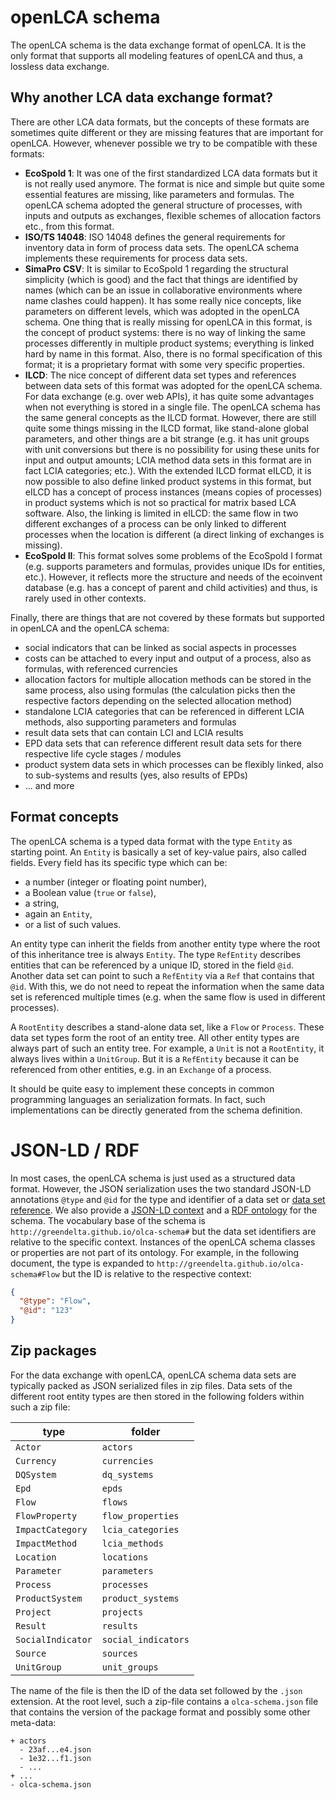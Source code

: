 # openLCA schema

The openLCA schema is the data exchange format of openLCA. It is the only
format that supports all modeling features of openLCA and thus, a lossless data
exchange.

## Why another LCA data exchange format?

There are other LCA data formats, but the concepts of these formats are
sometimes quite different or they are missing features that are important for
openLCA. However, whenever possible we try to be compatible with these formats:

* __EcoSpold 1__: It was one of the first standardized LCA data formats but it
  is not really used anymore. The format is nice and simple but quite some
  essential features are missing, like parameters and formulas. The openLCA
  schema adopted the general structure of processes, with inputs and outputs as
  exchanges, flexible schemes of allocation factors etc., from this format.
* __ISO/TS 14048__: ISO 14048 defines the general requirements for inventory
  data in form of process data sets. The openLCA schema implements these
  requirements for process data sets.
* __SimaPro CSV__: It is similar to EcoSpold 1 regarding the structural
  simplicity (which is good) and the fact that things are identified by names
  (which can be an issue in collaborative environments where name clashes could
  happen). It has some really nice concepts, like parameters on different
  levels, which was adopted in the openLCA schema. One thing that is really
  missing for openLCA in this format, is the concept of product systems: there
  is no way of linking the same processes differently in multiple product
  systems; everything is linked hard by name in this format. Also, there is no
  formal specification of this format; it is a proprietary format with some very
  specific properties.
* __ILCD__: The nice concept of different data set types and references between
  data sets of this format was adopted for the openLCA schema. For data exchange
  (e.g. over web APIs), it has quite some advantages when not everything is
  stored in a single file. The openLCA schema has the same general concepts as
  the ILCD format. However, there are still quite some things missing in the
  ILCD format, like stand-alone global parameters, and other things are a bit
  strange (e.g. it has unit groups with unit conversions but there is no
  possibility for using these units for input and output amounts; LCIA method
  data sets in this format are in fact LCIA categories; etc.). With the extended
  ILCD format eILCD, it is now possible to also define linked product systems in
  this format, but eILCD has a concept of process instances (means copies of
  processes) in product systems which is not so practical for matrix based LCA
  software. Also, the linking is limited in eILCD: the same flow in two
  different exchanges of a process can be only linked to different processes
  when the location is different (a direct linking of exchanges is missing).
* __EcoSpold II__: This format solves some problems of the EcoSpold I format
  (e.g. supports parameters and formulas, provides unique IDs for entities,
  etc.). However, it reflects more the structure and needs of the ecoinvent
  database (e.g. has a concept of parent and child activities) and thus, is
  rarely used in other contexts.

Finally, there are things that are not covered by these formats but supported in
openLCA and the openLCA schema:

* social indicators that can be linked as social aspects in processes
* costs can be attached to every input and output of a process, also as
  formulas, with referenced currencies
* allocation factors for multiple allocation methods can be stored in the same
  process, also using formulas (the calculation picks then the respective
  factors depending on the selected allocation method)
* standalone LCIA categories that can be referenced in different LCIA methods,
  also supporting parameters and formulas
* result data sets that can contain LCI and LCIA results
* EPD data sets that can reference different result data sets for there
  respective life cycle stages / modules
* product system data sets in which processes can be flexibly linked, also to
  sub-systems and results (yes, also results of EPDs)
* ... and more


## Format concepts

The openLCA schema is a typed data format with the type `Entity` as starting
point. An `Entity` is basically a set of key-value pairs, also called fields.
Every field has its specific type which can be:

* a number (integer or floating point number),
* a Boolean value (`true` or `false`),
* a string,
* again an `Entity`,
* or a list of such values.

An entity type can inherit the fields from another entity type where the root of
this inheritance tree is always `Entity`. The type `RefEntity` describes
entities that can be referenced by a unique ID, stored in the field `@id`.
Another data set can point to such a `RefEntity` via a `Ref` that contains that
`@id`. With this, we do not need to repeat the information when the same data
set is referenced multiple times (e.g. when the same flow is used in different
processes).

A `RootEntity` describes a stand-alone data set, like a `Flow` or `Process`.
These data set types form the root of an entity tree. All other entity types are
always part of such an entity tree. For example, a `Unit` is not a `RootEntity`,
it always lives within a `UnitGroup`. But it is a `RefEntity` because it can be
referenced from other entities, e.g. in an `Exchange` of a process.

It should be quite easy to implement these concepts in common programming
languages an serialization formats. In fact, such implementations can be
directly generated from the schema definition.


# JSON-LD / RDF

In most cases, the openLCA schema is just used as a structured data format.
However, the JSON serialization uses the two standard JSON-LD annotations
`@type` and `@id` for the type and identifier of a data set or [data set
reference](./Ref). We also provide a [JSON-LD context](./context.jsonld) and a
[RDF ontology](./schema.ttl) for the schema. The vocabulary base of the schema
is `http://greendelta.github.io/olca-schema#` but the data set identifiers are
relative to the specific context. Instances of the openLCA schema classes or
properties are not part of its ontology. For example, in the following document,
the type is expanded to `http://greendelta.github.io/olca-schema#Flow` but the
ID is relative to the respective context:

```json
{
  "@type": "Flow",
  "@id": "123"
}
```


## Zip packages

For the data exchange with openLCA, openLCA schema data sets are typically
packed as JSON serialized files in zip files. Data sets of the different root
entity types are then stored in the following folders within such a zip file:

| type              | folder              |
|-------------------|---------------------|
| `Actor`           | `actors`            |
| `Currency`        | `currencies`        |
| `DQSystem`        | `dq_systems`        |
| `Epd`             | `epds`              |
| `Flow`            | `flows`             |
| `FlowProperty`    | `flow_properties`   |
| `ImpactCategory`  | `lcia_categories`   |
| `ImpactMethod`    | `lcia_methods`      |
| `Location`        | `locations`         |
| `Parameter`       | `parameters`        |
| `Process`         | `processes`         |
| `ProductSystem`   | `product_systems`   |
| `Project`         | `projects`          |
| `Result`          | `results`           |
| `SocialIndicator` | `social_indicators` |
| `Source`          | `sources`           |
| `UnitGroup`       | `unit_groups`       |

The name of the file is then the ID of the data set followed by the `.json`
extension. At the root level, such a zip-file contains a `olca-schema.json` file
that contains the version of the package format and possibly some other
meta-data:

```
+ actors
  - 23af...e4.json
  - 1e32...f1.json
  - ...
+ ...
- olca-schema.json
```
